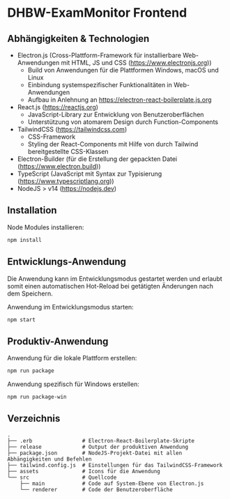 # DHBW-ExamMonitor Frontend

## Abhängigkeiten & Technologien

- Electron.js (Cross-Plattform-Framework für installierbare Web-Anwendungen mit HTML, JS und CSS (https://www.electronjs.org))
  - Build von Anwendungen für die Plattformen Windows, macOS und Linux
  - Einbindung systemspezifischer Funktionalitäten in Web-Anwendungen
  - Aufbau in Anlehnung an https://electron-react-boilerplate.js.org
- React.js (https://reactjs.org)
  - JavaScript-Library zur Entwicklung von Benutzeroberflächen
  - Unterstützung von atomarem Design durch Function-Components
- TailwindCSS (https://tailwindcss.com)
  - CSS-Framework
  - Styling der React-Components mit Hilfe von durch Tailwind bereitgestellte CSS-Klassen
- Electron-Builder (für die Erstellung der gepackten Datei (https://www.electron.build))
- TypeScript (JavaScript mit Syntax zur Typisierung (https://www.typescriptlang.org))
- NodeJS > v14 (https://nodejs.dev)

## Installation

Node Modules installieren:

```bash
npm install
```

## Entwicklungs-Anwendung

Die Anwendung kann im Entwicklungsmodus gestartet werden und erlaubt somit einen automatischen Hot-Reload bei getätigten Änderungen nach dem Speichern.

Anwendung im Entwicklungsmodus starten:

```bash
npm start
```

## Produktiv-Anwendung

Anwendung für die lokale Plattform erstellen:

```bash
npm run package
```

Anwendung spezifisch für Windows erstellen:

```bash
npm run package-win
```

## Verzeichnis

```
.
├── .erb                # Electron-React-Boilerplate-Skripte
├── release             # Output der produktiven Anwendung
├── package.json        # NodeJS-Projekt-Datei mit allen Abhängigkeiten und Befehlen
├── tailwind.config.js  # Einstellungen für das TailwindCSS-Framework
├── assets              # Icons für die Anwendung 
└── src                 # Quellcode
    ├── main            # Code auf System-Ebene von Electron.js
    └── renderer        # Code der Benutzeroberfläche
```
